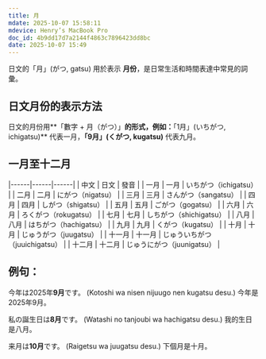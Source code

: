 ```yaml
---
title: 月
mdate: 2025-10-07 15:58:11
mdevice: Henry’s MacBook Pro
doc_id: 4b9dd17d7a2144f4863c7896423dd8bc
date: 2025-10-07 15:49
---
```


日文的「月」(がつ, gatsu) 用於表示 **月份**，是日常生活和時間表達中常見的詞彙。

## 日文月份的表示方法
日文的月份用**「數字 + 月（がつ）」**的形式，例如：**「1月」(いちがつ, ichigatsu)** 代表一月，**「9月」(くがつ, kugatsu)** 代表九月。

## 一月至十二月
|------|------|------|
| 中文 | 日文 | 發音 |
| 一月 | 一月 | いちがつ（ichigatsu） |
| 二月 | 二月 | にがつ（nigatsu） |
| 三月 | 三月 | さんがつ（sangatsu） |
| 四月 | 四月 | しがつ（shigatsu） |
| 五月 | 五月 | ごがつ（gogatsu） |
| 六月 | 六月 | ろくがつ（rokugatsu） |
| 七月 | 七月 | しちがつ（shichigatsu） |
| 八月 | 八月 | はちがつ（hachigatsu） |
| 九月 | 九月 | くがつ（kugatsu） |
| 十月 | 十月 | じゅうがつ（juugatsu） |
| 十一月 | 十一月 | じゅういちがつ（juuichigatsu） |
| 十二月 | 十二月 | じゅうにがつ（juunigatsu） |

## 例句：
今年は2025年**9月**です。
(Kotoshi wa nisen nijuugo nen kugatsu desu.)
今年是2025年9月。

私の誕生日は**8月**です。
(Watashi no tanjoubi wa hachigatsu desu.)
我的生日是八月。

来月は**10月**です。
(Raigetsu wa juugatsu desu.)
下個月是十月。